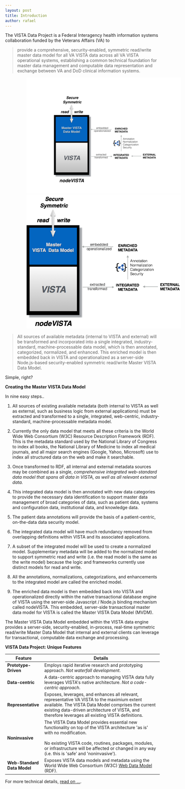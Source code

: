 ```yaml
---
layout: post
title: Introduction
author: rafael
---
```


The VISTA Data Project is a Federal Interagency health information systems collaboration funded by the Veterans Affairs (VA) to 

> provide a comprehensive, security-enabled, symmetric read/write master data model for all VA VISTA data across all VA VISTA operational systems, establishing a common technical foundation for master data management and computable data representation and exchange between VA and DoD clinical information systems. 

<img style="padding-left: 5em" src="/assets/vdp-simple3.png"/>


<img style="padding-left: 5em" src="/assets/vdp-simple4.png"/>


>All sources of available metadata (internal to VISTA and external) will be transformed and incorporated into a single integrated, industry-standard, machine-processable data model, which is then annotated, categorized, normalized, and enhanced. This enriched model is then embedded back in VISTA and operationalized as a server-side Node.js-based security-enabled symmetric read/write Master VISTA Data Model.   


Simple, right?  <!--more-->


__Creating the Master VISTA Data Model__

In nine easy steps..


1. All sources of existing available metadata (both internal to VISTA as well as external, such as business logic from external applications) must be extracted and transformed to a single, integrated, web-centric, industry-standard, machine-processable metadata model. 

1. Currently the only data model that meets all these criteria is the World Wide Web Consortium (W3C) Resource Description Framework (RDF). This is the metadata standard used by the National Library of Congress to index all books,  the National Library of Medicine to index all medical journals,  and all major search engines (Google, Yahoo, Microsoft) use to index all  structured data on the web and make it searchable.

1. Once transformed to RDF, all internal and external metadata sources may be combined as a single, *comprehensive integrated web-standard data model that spans all data in VISTA, as well as all relevant external data.*

1. This integrated data model is then annotated with new data categories to provide the necessary data identification to support master data management of broad categories of data, such as patient data, systems and configuration data, institutional data, and knowledge data.

1. The patient data annotations will provide the basis of a patient-centric, on-the-data data security model. 

1. The integrated data model will have much redundancy removed from overlapping definitions within VISTA and its associated applications.   

1. A subset of the integrated model will be used to create a normalized model. Supplementary metadata will be added to the normalized model to support symmetric read and write (i.e. the read model is the same as the write model) because the logic and frameworks currently use distinct models for read and write.  
 
1. All the annotations, normalizations, categorizations, and enhancements to the integrated model are called the enriched model.

1. The enriched data model is then embedded back into VISTA and operationalized directly within the native transactional database engine of VISTA using the server-side Javascript / Node.js binding mechanism called nodeVISTA.  This embedded, server-side transactional master data model for VISTA is called the Master VISTA Data Model (MVDM).

The Master VISTA Data Model embedded within the VISTA data engine provides a server-side, security-enabled, in-process, real-time symmetric read/write Master Data Model that internal and external clients can leverage for transactional, computable data exchange and processing.


__VISTA Data Project: Unique Features__

Feature | Details
---|---
__Prototype-Driven__ |  Employs rapid iterative research and prototyping approach. *Not waterfall development*.
__Data-centric__ | A data-centric approach to managing VISTA data fully leverages VISTA's native architecture.  *Not a code-centric approach*.
__Representative__  | Exposes, leverages, and enhances all relevant, representative VA VISTA to the maximium extent available.  The VISTA Data Model comprises the current existing data-driven architecture of VISTA, and therefore leverages all existing VISTA definitions.
__Noninvasive__ | The VISTA Data Model provides essential new functionality on top of the VISTA architecture 'as is' with no modification. <br><br>No existing VISTA code, routines, packages, modules, or infrastructure will be affected or changed in any way (i.e. this is 'safe' and 'noninvasive').
__Web-Standard <br>Data Model__  | Exposes VISTA data models and metadata using the World Wide Web Consortium (W3C) [Web Data Model](https://github.com/vistadataproject/documents/tree/master/Background#standards) (RDF).


For more technical details, [read on ...](https://github.com/vistadataproject/documents).









